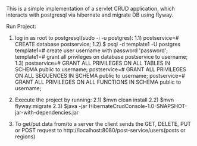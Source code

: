 This is a simple implementation of a servlet CRUD application, which
interacts with postgresql via hibernate and migrate DB using flyway.

Run Project:
1) log in as root to postgresql(sudo -i -u postgres):
     1.1) postservice=#  CREATE database postservice;
     1.2) $ psql -d template1 -U postgres
          template1=# create user username with password 'password';
          template1=# grant all privileges on database postservice to username;
     1.3) postservice=# GRANT ALL PRIVILEGES ON ALL TABLES IN SCHEMA public to username;
          postservice=# GRANT ALL PRIVILEGES ON ALL SEQUENCES IN SCHEMA public to username;
          postservice=# GRANT ALL PRIVILEGES ON ALL FUNCTIONS IN SCHEMA public to username;


2)   Execute the project by running:
     2.1) $mvn clean install
     2.2) $mvn flyway:migrate
     2.3) $java -jar HibernateCrudConsole-1.0-SNAPSHOT-jar-with-dependencies.jar
     
3)  To get/put data from/to a server the client sends the GET, DELETE, PUT or POST request to 
    http://localhost:8080/post-service/users(posts or regions) 
    
   

